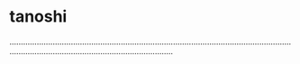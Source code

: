 # tanoshi

....................................................................................................................................................................................................